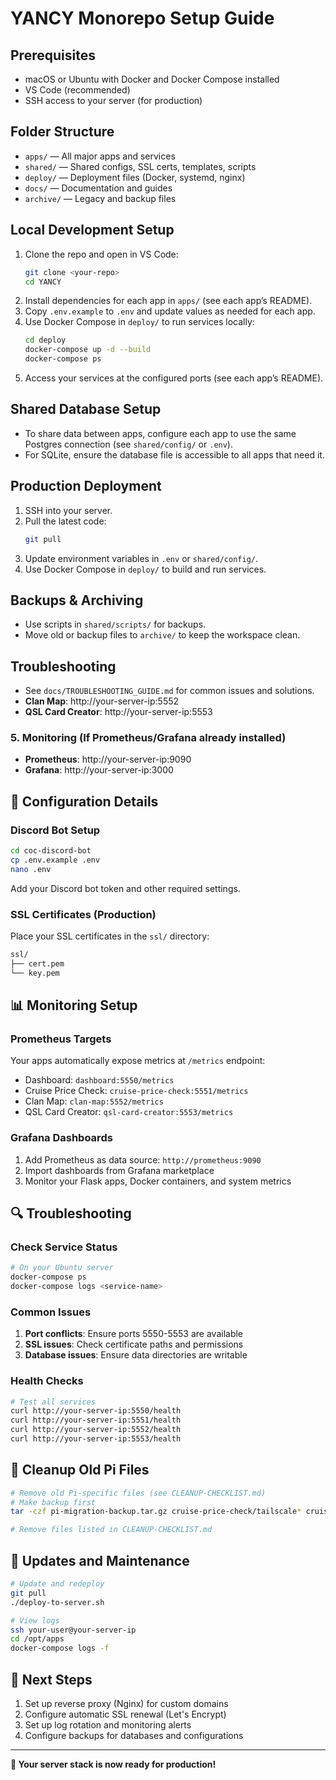 
# YANCY Monorepo Setup Guide

## Prerequisites
- macOS or Ubuntu with Docker and Docker Compose installed
- VS Code (recommended)
- SSH access to your server (for production)

## Folder Structure
- `apps/` — All major apps and services
- `shared/` — Shared configs, SSL certs, templates, scripts
- `deploy/` — Deployment files (Docker, systemd, nginx)
- `docs/` — Documentation and guides
- `archive/` — Legacy and backup files

## Local Development Setup
1. Clone the repo and open in VS Code:
	```bash
	git clone <your-repo>
	cd YANCY
	```
2. Install dependencies for each app in `apps/` (see each app’s README).
3. Copy `.env.example` to `.env` and update values as needed for each app.
4. Use Docker Compose in `deploy/` to run services locally:
	```bash
	cd deploy
	docker-compose up -d --build
	docker-compose ps
	```
5. Access your services at the configured ports (see each app’s README).

## Shared Database Setup
- To share data between apps, configure each app to use the same Postgres connection (see `shared/config/` or `.env`).
- For SQLite, ensure the database file is accessible to all apps that need it.

## Production Deployment
1. SSH into your server.
2. Pull the latest code:
	```bash
	git pull
	```
3. Update environment variables in `.env` or `shared/config/`.
4. Use Docker Compose in `deploy/` to build and run services.

## Backups & Archiving
- Use scripts in `shared/scripts/` for backups.
- Move old or backup files to `archive/` to keep the workspace clean.

## Troubleshooting
- See `docs/TROUBLESHOOTING_GUIDE.md` for common issues and solutions.
- **Clan Map**: http://your-server-ip:5552
- **QSL Card Creator**: http://your-server-ip:5553

### 5. **Monitoring (If Prometheus/Grafana already installed)**
- **Prometheus**: http://your-server-ip:9090
- **Grafana**: http://your-server-ip:3000

## 🔧 **Configuration Details**

### **Discord Bot Setup**
```bash
cd coc-discord-bot
cp .env.example .env
nano .env
```

Add your Discord bot token and other required settings.

### **SSL Certificates (Production)**
Place your SSL certificates in the `ssl/` directory:
```bash
ssl/
├── cert.pem
└── key.pem
```

## 📊 **Monitoring Setup**

### **Prometheus Targets**
Your apps automatically expose metrics at `/metrics` endpoint:
- Dashboard: `dashboard:5550/metrics`
- Cruise Price Check: `cruise-price-check:5551/metrics`
- Clan Map: `clan-map:5552/metrics`
- QSL Card Creator: `qsl-card-creator:5553/metrics`

### **Grafana Dashboards**
1. Add Prometheus as data source: `http://prometheus:9090`
2. Import dashboards from Grafana marketplace
3. Monitor your Flask apps, Docker containers, and system metrics

## 🔍 **Troubleshooting**

### **Check Service Status**
```bash
# On your Ubuntu server
docker-compose ps
docker-compose logs <service-name>
```

### **Common Issues**
1. **Port conflicts**: Ensure ports 5550-5553 are available
2. **SSL issues**: Check certificate paths and permissions
3. **Database issues**: Ensure data directories are writable

### **Health Checks**
```bash
# Test all services
curl http://your-server-ip:5550/health
curl http://your-server-ip:5551/health
curl http://your-server-ip:5552/health
curl http://your-server-ip:5553/health
```

## 🧹 **Cleanup Old Pi Files**
```bash
# Remove old Pi-specific files (see CLEANUP-CHECKLIST.md)
# Make backup first
tar -czf pi-migration-backup.tar.gz cruise-price-check/tailscale* cruise-price-check/deploy_to_pi*

# Remove files listed in CLEANUP-CHECKLIST.md
```

## 🔄 **Updates and Maintenance**
```bash
# Update and redeploy
git pull
./deploy-to-server.sh

# View logs
ssh your-user@your-server-ip
cd /opt/apps
docker-compose logs -f
```

## 🎯 **Next Steps**
1. Set up reverse proxy (Nginx) for custom domains
2. Configure automatic SSL renewal (Let's Encrypt)
3. Set up log rotation and monitoring alerts
4. Configure backups for databases and configurations

---

**🎉 Your server stack is now ready for production!**
